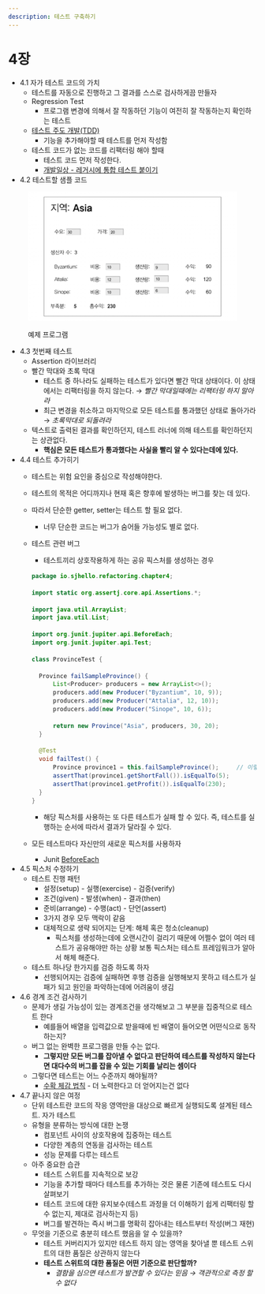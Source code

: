 ```yaml
---
description: 테스트 구축하기
---
```


# 4장

* 4.1 자가 테스트 코드의 가치
  * 테스트를 자동으로 진행하고 그 결과를 스스로 검사하게끔 만들자
  * Regression Test
    * 프로그램 변경에 의해서 잘 작동하던 기능이 여전히 잘 작동하는지 확인하는 테스트
  * [테스트 주도 개발(TDD)](https://martinfowler.com/bliki/TestDrivenDevelopment.html)
    * 기능을 추가해야할 때 테스트를 먼저 작성함
  * 테스트 코드가 없는 코드를 리팩터링 해야 할때
    * 테스트 코드 먼저 작성한다.
    * [개발일상 - 레거시에 통합 테스트 붙이기](https://youtu.be/1k_EyJYKzWQ?si=VQY9cF0vOpTS9gj_)
* 4.2 테스트할 샘플 코드

<figure><img src="../../.gitbook/assets/image (2) (1) (1).png" alt=""><figcaption><p>예제 프로그램</p></figcaption></figure>

* 4.3 첫번째 테스트
  * Assertion 라이브러리
  * 빨간 막대와 초록 막대
    * 테스트 중 하나라도 실패하는 테스트가 있다면 빨간 막대 상태이다. 이 상태에서는 리팩터링을 하지 않는다. → _빨간 막대일때에는 리팩터링 하지 말아라_
    * 최근 변경을 취소하고 마지막으로 모든 테스트를 통과했던 상태로 돌아가라 → _초록막대로 되돌려라_
  * 텍스트로 출력된 결과를 확인하던지, 테스트 러너에 의해 테스트를 확인하던지는 상관없다.
    * **핵심은 모든 테스트가 통과했다는 사실을 빨리 알 수 있다는데에 있다.**
* 4.4 테스트 추가히기
  * 테스트는 위험 요인을 중심으로 작성해야한다.
  * 테스트의 목적은 어디까지나 현재 혹은 향후에 발생하는 버그를 찾는 데 있다.
  * 따라서 단순한 getter, setter는 테스트 할 필요 없다.
    * 너무 단순한 코드는 버그가 숨어들 가능성도 별로 없다.
  *   테스트 관련 버그

      * 테스트끼리 상호작용하게 하는 공유 픽스처를 생성하는 경우

      ```java
      package io.sjhello.refactoring.chapter4;

      import static org.assertj.core.api.Assertions.*;

      import java.util.ArrayList;
      import java.util.List;

      import org.junit.jupiter.api.BeforeEach;
      import org.junit.jupiter.api.Test;

      class ProvinceTest {

      	Province failSampleProvince() {
      		List<Producer> producers = new ArrayList<>();
      		producers.add(new Producer("Byzantium", 10, 9));
      		producers.add(new Producer("Attalia", 12, 10));
      		producers.add(new Producer("Sinope", 10, 6));

      		return new Province("Asia", producers, 30, 20);
      	}

      	@Test
      	void failTest() {
      		Province province1 = this.failSampleProvince();		// 이렇게 하지 말자
      		assertThat(province1.getShortFall()).isEqualTo(5);
      		assertThat(province1.getProfit()).isEqualTo(230);
      	}
      }
      ```

      * 해당 픽스처를 사용하는 또 다른 테스트가 실패 할 수 있다. 즉, 테스트를 실행하는 순서에 따라서 결과가 달라질 수 있다.
  * 모든 테스트마다 자신만의 새로운 픽스처를 사용하자
    * Junit [BeforeEach](https://junit.org/junit5/docs/5.5.1/api/org/junit/jupiter/api/BeforeEach.html)
* 4.5 픽스처 수정하기
  * 테스트 진행 패턴
    * 설정(setup) - 실행(exercise) - 검증(verify)
    * 조건(given) - 발생(when) - 결과(then)
    * 준비(arrange) - 수행(act) - 단언(assert)
    * 3가지 경우 모두 맥락이 같음
    * 대체적으로 생략 되어지는 단계: 해체 혹은 청소(cleanup)
      * 픽스처를 생성하는데에 오랜시간이 걸리기 때문에 어쩔수 없이 여러 테스트가 공유해야만 하는 상황 보통 픽스처는 테스트 프레임워크가 알아서 해체 해준다.
  * 테스트 하나당 한가지를 검증 하도록 하자
    * 선행되어지는 검증에 실패하면 후행 검증을 실행해보지 못하고 테스트가 실패가 되고 원인을 파악하는데에 어려움이 생김
* 4.6 경계 조건 검사하기
  * 문제가 생길 가능성이 있는 경계조건을 생각해보고 그 부분을 집중적으로 테스트 한다
    * 예를들어 배열을 입력값으로 받을때에 빈 배열이 들어오면 어떤식으로 동작하는지?
  * 버그 없는 완벽한 프로그램을 만들 수는 없다.
    * **그렇지만 모든 버그를 잡아낼 수 없다고 판단하여 테스트를 작성하지 않는다면 대다수의 버그를 잡을 수 있는 기회를 날리는 셈이다**
  * 그렇다면 테스트는 어느 수준까지 해야될까?
    * [수확 체감 법칙](https://brunch.co.kr/@ecotown/71) - 더 노력한다고 더 얻어지는건 없다
* 4.7 끝나지 않은 여정
  * 단위 테스트란 코드의 작응 영역만을 대상으로 빠르게 실행되도록 설계된 테스트. 자가 테스트
  * 유형을 분류하는 방식에 대한 논쟁
    * 컴포넌트 사이의 상호작용에 집중하는 테스트
    * 다양한 계층의 연동을 검사하는 테스트
    * 성능 문제를 다루는 테스트
  * 아주 중요한 습관
    * 테스트 스위트를 지속적으로 보강
    * 기능을 추가할 때마다 테스트를 추가하는 것은 물론 기존에 테스트도 다시 살펴보기
    * 테스트 코드에 대한 유지보수(테스트 과정을 더 이해하기 쉽게 리팩터링 할 수 없는지, 제대로 검사하는지 등)
    * 버그를 발견하는 즉시 버그를 명확히 잡아내는 테스트부터 작성(버그 재현)
  * 무엇을 기준으로 충분히 테스트 했음을 알 수 있을까?
    * 테스트 커버리지가 있지만 테스트 하지 않는 영역을 찾아낼 뿐 테스트 스위트의 대한 품질은 상관하지 않는다
    * **테스트 스위트의 대한 품질은 어떤 기준으로 판단할까?**
      * _결함을 심으면 테스트가 발견할 수 있다는 믿음 → 객관적으로 측정 할 수 없다_
